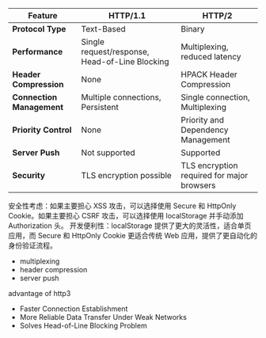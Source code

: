 | Feature             | HTTP/1.1                        | HTTP/2                              |
|---------------------|---------------------------------|-------------------------------------|
| **Protocol Type**   | Text-Based                      | Binary                              |
| **Performance**     | Single request/response, Head-of-Line Blocking | Multiplexing, reduced latency       |
| **Header Compression** | None                         | HPACK Header Compression             |
| **Connection Management** | Multiple connections, Persistent | Single connection, Multiplexing      |
| **Priority Control**| None                            | Priority and Dependency Management  |
| **Server Push**     | Not supported                   | Supported                           |
| **Security**        | TLS encryption possible         | TLS encryption required for major browsers |


安全性考虑：如果主要担心 XSS 攻击，可以选择使用 Secure 和 HttpOnly Cookie。如果主要担心 CSRF 攻击，可以选择使用 localStorage 并手动添加 Authorization 头。
开发便利性：localStorage 提供了更大的灵活性，适合单页应用，而 Secure 和 HttpOnly Cookie 更适合传统 Web 应用，提供了更自动化的身份验证流程。


- multiplexing
- header compression
- server push


advantage of http3
- Faster Connection Establishment
- More Reliable Data Transfer Under Weak Networks
- Solves Head-of-Line Blocking Problem